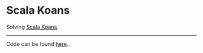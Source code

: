 # Scala Koans


Solving [Scala Koans](http://www.scalakoans.org/).

---
Code can be found [here](https://github.com/ykumards/scala-koans/tree/master/src/test/scala/org/functionalkoans/forscala).
